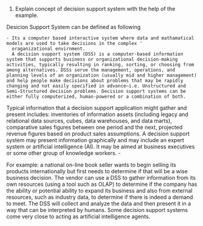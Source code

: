 1. Explain concept of decision support system with the help of the example.

Desicion Support System can be defined as following
  
    - Its a computer based interactive system where data and mathamatical models are used to take decisions in the complex '
      oraganizational envirnment.
      A decision support system (DSS) is a computer-based information system that supports business or organizational decision-making activities, typically resulting in ranking, sorting, or choosing from among alternatives. DSSs serve the management, operations, and planning levels of an organization (usually mid and higher management) and help people make decisions about problems that may be rapidly changing and not easily specified in advance—i.e. Unstructured and Semi-Structured decision problems. Decision support systems can be either fully computerized, human-powered or a combination of both.
Typical information that a decision support application might gather and present includes:
inventories of information assets (including legacy and relational data sources, cubes, data warehouses, and data marts),
comparative sales figures between one period and the next,
projected revenue figures based on product sales assumptions.
A decision support system may present information graphically and may include an expert system or artificial intelligence (AI). It may be aimed at business executives or some other group of knowledge workers.    - 
    
   For example: a national on-line book seller wants to begin selling its products internationally but first needs to determine if that will be a wise business decision. The vendor can use a DSS to gather information from its own resources (using a tool such as OLAP) to determine if the company has the ability or potential ability to expand its business and also from external resources, such as industry data, to determine if there is indeed a demand to meet. The DSS will collect and analyze the data and then present it in a way that can be interpreted by humans. Some decision support systems come very close to acting as artificial intelligence agents.      
